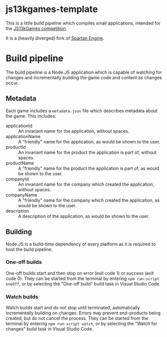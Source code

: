 # js13kgames-template

This is a little build pipeline which compiles small applications, intended for
the [JS13kGames competition](https://js13kgames.com).

It is a (heavily diverged) fork of
[Spartan Engine](https://github.com/jameswilddev/spartan-engine).

# Build pipeline

The build pipeline is a Node.JS application which is capable of watching for
changes and incrementally building the game code and content as changes occur.

## Metadata

Each game includes a `metadata.json` file which describes metadata about the
game.  This includes:

<dl>
  <dt>applicationId</dt>
  <dd>An invariant name for the application, without spaces.</dd>
  <dt>applicationName</dt>
  <dd>A "friendly" name for the application, as would be shown to the user.</dd>
  <dt>productId</dt>
  <dd>An invariant name for the product the application is part of, without
  spaces.</dd>
  <dt>productName</dt>
  <dd>A "friendly" name for the product the application is part of, as would be
  shown to the user.</dd>
  <dt>companyId</dt>
  <dd>An invariant name for the company which created the application, without
  spaces.</dd>
  <dt>companyName</dt>
  <dd>A "friendly" name for the company which created the application, as would
  be shown to the user.</dd>
  <dt>description</dt>
  <dd>A description of the application, as would be shown to the user.</dd>
</dl>

## Building

Node.JS is a build-time dependency of every platform as it is required to host
the build pipeline.

### One-off builds

One-off builds start and then stop on error (exit code 1) or success (exit code
0).  They can be started from the terminal by entering `npm run-script oneOff`,
or by selecting the "One-off build" build task in Visual Studio Code.

### Watch builds

Watch builds start and do not stop until terminated, automatically incrementally
building on changes.  Errors may prevent end-products being created, but do not
cancel the process.  They can be started from the terminal by entering
`npm run-script watch`, or by selecting the "Watch for changes" build task in
Visual Studio Code.
